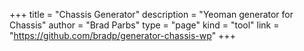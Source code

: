 +++
title = "Chassis Generator"
description = "Yeoman generator for Chassis"
author = "Brad Parbs"
type = "page"
kind = "tool"
link = "https://github.com/bradp/generator-chassis-wp"
+++
